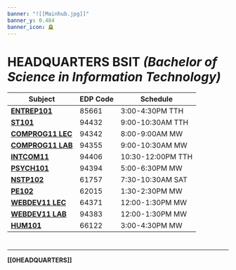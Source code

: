 ```yaml
---
banner: "![[Mainhub.jpg]]"
banner_y: 0.484
banner_icon: 🪦
---
```

# HEADQUARTERS BSIT *(Bachelor of Science in Information Technology)*

| Subject                              | EDP Code | Schedule          |
| ------------------------------------ | -------- | ----------------- |
| **[ENTREP101](ENTREP101.md)**                            | 85661    | 3:00-4:30PM TTH   |
| **[ST101](ST101.md)**                | 94432    | 9:00-10:30AM TTH  |
| **[COMPROG11 LEC](COMPROG11LEC.md)** | 94342    | 8:00-9:00AM  MW   |
| **[COMPROG11 LAB](COMPROG11LAB.md)** | 94355    | 9:00-10:30AM MW   |
| **[INTCOM11](INTCOM11.md)**          | 94406    | 10:30-12:00PM TTH |
| **[PSYCH101](PSYCH101.md)**          | 94394    | 5:00-6:30PM MW    |
| **[NSTP102](NSTP102.md)**                              | 61757    | 7:30-10:30AM SAT  |
| **[PE102](PE102.md)**                | 62015    | 1:30-2:30PM MW    |
| **[WEBDEV11 LEC](BackOffice/Subjects/WEBDEV11LEC.md)**   | 64371    | 12:00-1:30PM MW   |
| **[WEBDEV11 LAB](WEBDEV11LAB.md)**   | 94383    | 12:00-1:30PM MW   |
| **[HUM101](HUM101.md)**              | 66122    | 3:00-4:30PM MW    |
 
# 
---
**[[0HEADQUARTERS]]**